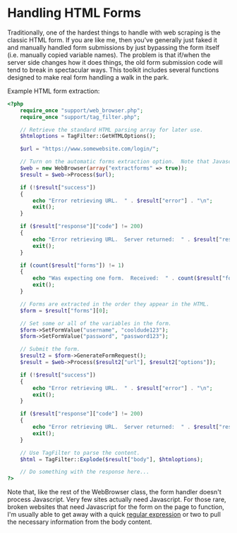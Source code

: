 # Handling HTML Forms

Traditionally, one of the hardest things to handle with web scraping is the classic HTML form. If you are like me, then you've generally just faked it and manually handled form submissions by just bypassing the form itself (i.e. manually copied variable names). The problem is that if/when the server side changes how it does things, the old form submission code will tend to break in spectacular ways. This toolkit includes several functions designed to make real form handling a walk in the park.


Example HTML form extraction:

```php
<?php
	require_once "support/web_browser.php";
	require_once "support/tag_filter.php";

	// Retrieve the standard HTML parsing array for later use.
	$htmloptions = TagFilter::GetHTMLOptions();

	$url = "https://www.somewebsite.com/login/";

	// Turn on the automatic forms extraction option.  Note that Javascript is not executed.
	$web = new WebBrowser(array("extractforms" => true));
	$result = $web->Process($url);

	if (!$result["success"])
	{
		echo "Error retrieving URL.  " . $result["error"] . "\n";
		exit();
	}

	if ($result["response"]["code"] != 200)
	{
		echo "Error retrieving URL.  Server returned:  " . $result["response"]["code"] . " " . $result["response"]["meaning"] . "\n";
		exit();
	}

	if (count($result["forms"]) != 1)
	{
		echo "Was expecting one form.  Received:  " . count($result["forms"]) . "\n";
		exit();
	}

	// Forms are extracted in the order they appear in the HTML.
	$form = $result["forms"][0];

	// Set some or all of the variables in the form.
	$form->SetFormValue("username", "cooldude123");
	$form->SetFormValue("password", "password123");

	// Submit the form.
	$result2 = $form->GenerateFormRequest();
	$result = $web->Process($result2["url"], $result2["options"]);

	if (!$result["success"])
	{
		echo "Error retrieving URL.  " . $result["error"] . "\n";
		exit();
	}

	if ($result["response"]["code"] != 200)
	{
		echo "Error retrieving URL.  Server returned:  " . $result["response"]["code"] . " " . $result["response"]["meaning"] . "\n";
		exit();
	}

	// Use TagFilter to parse the content.
	$html = TagFilter::Explode($result["body"], $htmloptions);

	// Do something with the response here...
?>
```

Note that, like the rest of the WebBrowser class, the form handler doesn't process Javascript. Very few sites actually need Javascript. For those rare, broken websites that need Javascript for the form on the page to function, I'm usually able to get away with a quick [regular expression](http://php.net/manual/en/function.preg-match.php) or two to pull the necessary information from the body content.

